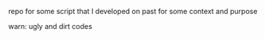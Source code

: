 repo for some script that I developed on past for some context and purpose

warn: ugly and dirt codes
